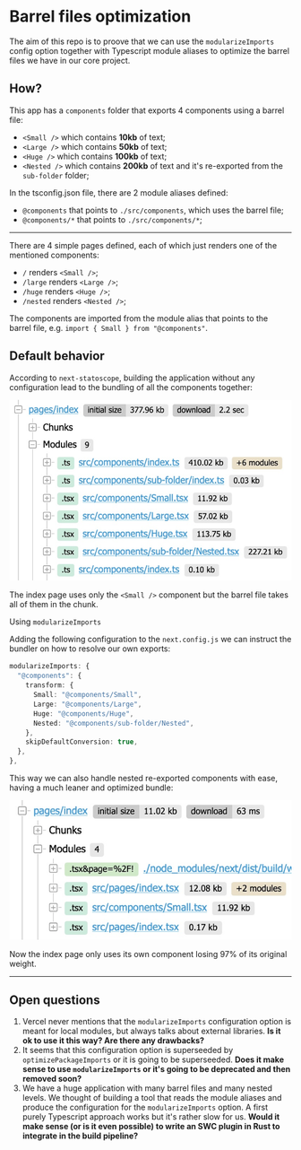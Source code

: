 # Barrel files optimization

The aim of this repo is to proove that we can use the `modularizeImports` config
option together with Typescript module aliases to optimize the barrel files we
have in our core project.

## How?

This app has a `components` folder that exports 4 components using a barrel file:

- `<Small />` which contains **10kb** of text;
- `<Large />` which contains **50kb** of text;
- `<Huge />` which contains **100kb** of text;
- `<Nested />` which contains **200kb** of text and it's re-exported from the `sub-folder` folder;

In the tsconfig.json file, there are 2 module aliases defined:

- `@components` that points to `./src/components`, which uses the barrel file;
- `@components/*` that points to `./src/components/*`;

---

There are 4 simple pages defined, each of which just renders one of the mentioned components:

- `/` renders `<Small />`;
- `/large` renders `<Large />`;
- `/huge` renders `<Huge />`;
- `/nested` renders `<Nested />`;

The components are imported from the module alias that points to the barrel file, e.g. `import { Small } from "@components"`.

## Default behavior

According to `next-statoscope`, building the application without any configuration lead to the bundling of all the components together:

![default-build](./public/default-build.jpg)

The index page uses only the `<Small />` component but the barrel file takes all of them in the chunk.

Using `modularizeImports`

Adding the following configuration to the `next.config.js` we can instruct the bundler on how to resolve our own exports:

```typescript
modularizeImports: {
  "@components": {
    transform: {
      Small: "@components/Small",
      Large: "@components/Large",
      Huge: "@components/Huge",
      Nested: "@components/sub-folder/Nested",
    },
    skipDefaultConversion: true,
  },
},
```

This way we can also handle nested re-exported components with ease, having a much leaner and optimized bundle:

![optimized-build](./public/optimized-build.jpg)

Now the index page only uses its own component losing 97% of its original weight.

---

## Open questions

1. Vercel never mentions that the `modularizeImports` configuration option is meant for local modules, but always talks about external libraries.
   **Is it ok to use it this way? Are there any drawbacks?**
2. It seems that this configuration option is superseeded by `optimizePackageImports` or it is going to be superseeded.
   **Does it make sense to use `modularizeImports` or it's going to be deprecated and then removed soon?**
3. We have a huge application with many barrel files and many nested levels. We thought of building a tool that reads the module aliases and produce the configuration for the `modularizeImports` option. A first purely Typescript approach works but it's rather slow for us.
   **Would it make sense (or is it even possible) to write an SWC plugin in Rust to integrate in the build pipeline?**
